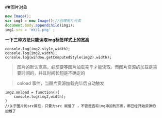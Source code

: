 ##图片对象  

```javascript
new Image();
var img1 = new Image();//创建图片元素
document.body.appendChild(img1);
img1.src = 'mY/1.png' ;

```

**一下三种方法只能读取img标签样式上的宽高**     

    console.log(img2.style,width);   
    console.log(img2,width);   
    console.log(window.getComputedStyle(img2).width);     

>图片的默认宽高，必须要等图片加载完毕才能读取。而图片资源的加载是需要时间的，并且时间长短是不确定的    

>onload 事件，当图片资源加载完毕后自动触发   

    img2.onload = function(){
        console.log(img2,width);
    }
    //关于图片的src属性，只要为src 赋值了 ，不管是否将img添加到页面，都已经开始资源的加载了